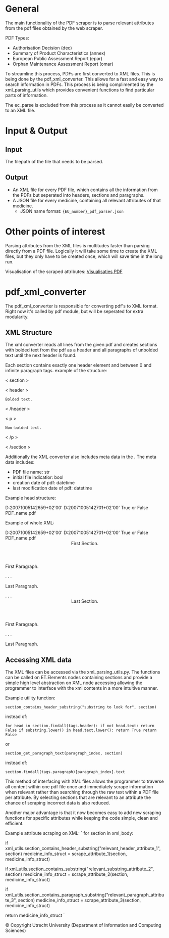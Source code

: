 # General
The main functionality of the PDF scraper is to parse relevant attributes from the 
pdf files obtained by the web scraper. 

PDF Types:
- Authorisation Decision                (dec)
- Summary of Product Characteristics    (annex)
- European Public Assessment Report     (epar)
- Orphan Maintenance Assessment Report  (omar)

To streamline this process, PDFs are first converted to XML files. This is being
done by the pdf_xml_converter. This allows for a fast and easy way to search 
information in PDFs. This process is being complimented by the xml_parsing_utils
which provides convenient functions to find particular parts of information.

The ec_parse is excluded from this process as it cannot easily be converted to
an XML file.

# Input & Output
## Input
The filepath of the file that needs to be parsed.

## Output
- An XML file for every PDF file, which contains all the information from the PDFs but
  seperated into headers, sections and paragraphs.
- A JSON file for every medicine, containing all relevant attributes of that medicine.
  - JSON name format: `{EU_number}_pdf_parser.json`

# Other points of interest
Parsing attributes from the XML files is multitudes faster than parsing directly
from a PDF file. Logically it will take some time to create the XML files, but 
they only have to be created once, which will save time in the long run.

Visualisation of the scraped attributes: [Visualisaties PDF](MediSee_PDF_visualisation.html)

# pdf_xml_converter
The pdf_xml_converter is responsible for converting pdf's to XML format. 
Right now it's called by pdf module, but will be seperated for extra modularity.

## XML Structure
The xml converter reads all lines from the given pdf and creates sections with 
bolded text from the pdf as a header and all paragraphs of unbolded text until 
the next header is found.

Each section contains exactly one header element and between 0 and infinite paragraph tags.
example of the structure:

< section >

  < header >

    Bolded text.

  < /header >

  < p >

    Non-bolded text.

  < /p >

< /section >

Additionally the XML converter also includes meta data in the <head>.
The meta data includes:
- PDF file name: str
- initial file indicatior: bool
- creation date of pdf: datetime
- last modification date of pdf: datetime

Example head structure:
<head>
  <creation_date>D:20071005142659+02'00'</creation_date>
  <modification_date>D:20071005142701+02'00'</modification_date>
  <initial_authorization>True or False</initial_authorization>
  <pdf_file>PDF_name.pdf</pdf_file>
</head>

Example of whole XML:
<xml>
  <head>
    <creation_date>D:20071005142659+02'00'</creation_date>
    <modification_date>D:20071005142701+02'00'</modification_date>
    <initial_authorization>True or False</initial_authorization>
    <pdf_file>PDF_name.pdf</pdf_file>
  </head>
  <body>
    <section>
      <header>
        First Section.
      </header>
      <p>
        First Paragraph.
      </p>
      .
      .
      .
      <p>
        Last Paragraph.
      </p>
    </section>
    .
    .
    .
    <section>
      <header>
        Last Section.
      </header>
      <p>
        First Paragraph.
      </p>
      .
      .
      .
      <p>
        Last Paragraph.
      </p>
    </section>
  </body>
</xml>

## Accessing XML data
The XML files can be accessed via the xml_parsing_utils.py. The functions can be called on ET.Elements nodes 
containing sections and provide a simple high level abstraction on XML node accessing allowing the programmer
to interface with the xml contents in a more intuitive manner.

Example utility function:

`section_contains_header_substring("substring to look for", section)` 

instead of:

`for head in section.findall(tags.header):
        if not head.text:
            return False
        if substring.lower() in head.text.lower():
            return True
    return False`

or

`section_get_paragraph_text(paragraph_index, section)`

instead of:

`section.findall(tags.paragraph)[paragraph_index].text`

This method of interfacing with XML files allows the programmer to traverse all content within one pdf file once
and immediately scrape information when relevant rather than searching through the raw text within a PDF file per attribute.
By selecting sections that are relevant to an attribute the chance of scraping incorrect data is also reduced.

Another major advantage is that it now becomes easy to add new scraping functions for specific attributes while keeping
the code simple, clean and efficient.

Example attribute scraping on XML:
`
for section in xml_body:

  if xml_utils.section_contains_header_substring("relevant_header_attribute_1", section)
    medicine_info_struct = scrape_attribute_1(section, medicine_info_struct)

  if xml_utils.section_contains_substring("relevant_substring_attribute_2", section)
    medicine_info_struct = scrape_attribute_2(section, medicine_info_struct)

  if xml_utils.section_contains_paragraph_substring("relevant_paragraph_attribute_3", section)
    medicine_info_struct = scrape_attribute_3(section, medicine_info_struct)


return medicine_info_struct
`

© Copyright Utrecht University (Department of Information and Computing Sciences)
